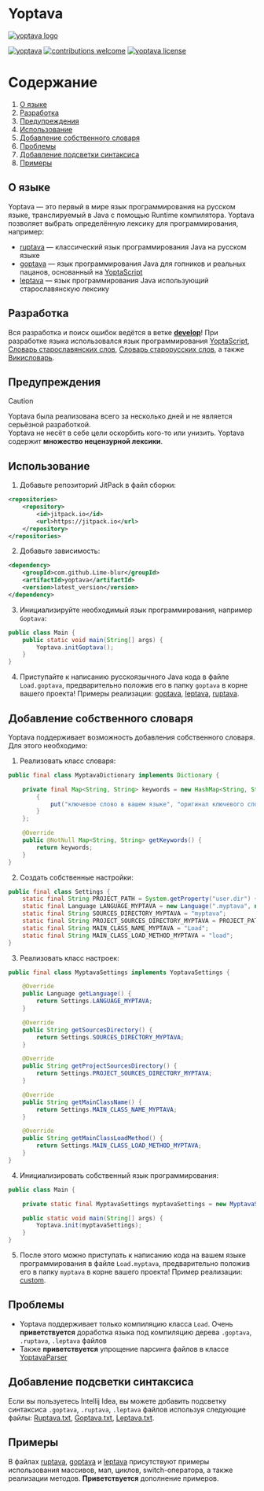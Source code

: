 # Yoptava

[![yoptava logo](https://github.com/Lime-blur/yoptava/blob/main/images/yoptava.png)](https://github.com/Lime-blur/yoptava/)

[![yoptava](https://img.shields.io/badge/%D0%A1%D0%BA%D0%B0%D1%87%D0%B0%D1%82%D1%8C-Yoptava-green)](https://github.com/Lime-blur/yoptava/archive/refs/heads/main.zip)
[![contributions welcome](https://img.shields.io/badge/contributions-welcome-brightgreen.svg?style=flat)](https://github.com/Lime-blur/yoptava/issues)
[![yoptava license](https://img.shields.io/github/license/Lime-blur/yoptava)](https://github.com/Lime-blur/yoptava/blob/main/LICENSE)

# Содержание
1. [О языке](https://github.com/Lime-blur/yoptava?tab=readme-ov-file#%D0%BE-%D1%8F%D0%B7%D1%8B%D0%BA%D0%B5)
2. [Разработка](https://github.com/Lime-blur/yoptava?tab=readme-ov-file#%D1%80%D0%B0%D0%B7%D1%80%D0%B0%D0%B1%D0%BE%D1%82%D0%BA%D0%B0)
3. [Предупреждения](https://github.com/Lime-blur/yoptava?tab=readme-ov-file#%D0%BF%D1%80%D0%B5%D0%B4%D1%83%D0%BF%D1%80%D0%B5%D0%B6%D0%B4%D0%B5%D0%BD%D0%B8%D1%8F)
4. [Использование](https://github.com/Lime-blur/yoptava?tab=readme-ov-file#%D0%B8%D1%81%D0%BF%D0%BE%D0%BB%D1%8C%D0%B7%D0%BE%D0%B2%D0%B0%D0%BD%D0%B8%D0%B5)
5. [Добавление собственного словаря](https://github.com/Lime-blur/yoptava?tab=readme-ov-file#%D0%B4%D0%BE%D0%B1%D0%B0%D0%B2%D0%BB%D0%B5%D0%BD%D0%B8%D0%B5-%D1%81%D0%BE%D0%B1%D1%81%D1%82%D0%B2%D0%B5%D0%BD%D0%BD%D0%BE%D0%B3%D0%BE-%D1%81%D0%BB%D0%BE%D0%B2%D0%B0%D1%80%D1%8F)
6. [Проблемы](https://github.com/Lime-blur/yoptava?tab=readme-ov-file#%D0%BF%D1%80%D0%BE%D0%B1%D0%BB%D0%B5%D0%BC%D1%8B)
7. [Добавление подсветки синтаксиса](https://github.com/Lime-blur/yoptava?tab=readme-ov-file#%D0%B4%D0%BE%D0%B1%D0%B0%D0%B2%D0%BB%D0%B5%D0%BD%D0%B8%D0%B5-%D0%BF%D0%BE%D0%B4%D1%81%D0%B2%D0%B5%D1%82%D0%BA%D0%B8-%D1%81%D0%B8%D0%BD%D1%82%D0%B0%D0%BA%D1%81%D0%B8%D1%81%D0%B0)
8. [Примеры](https://github.com/Lime-blur/yoptava?tab=readme-ov-file#%D0%BF%D1%80%D0%B8%D0%BC%D0%B5%D1%80%D1%8B)

## О языке
Yoptava — это первый в мире язык программирования на русском языке, транслируемый в Java с помощью Runtime компилятора. Yoptava позволяет выбрать определённую лексику для программирования, например:

- [ruptava](https://github.com/Lime-blur/yoptava/blob/main/example/ruptava/Load.ruptava) — классический язык программирования Java на русском языке
- [goptava](https://github.com/Lime-blur/yoptava/blob/main/example/goptava/Load.goptava) — язык программирования Java для гопников и реальных пацанов, основанный на [YoptaScript](http://yopta.space/)
- [leptava](https://github.com/Lime-blur/yoptava/blob/main/example/leptava/Load.leptava) — язык программирования Java использующий старославянскую лексику

## Разработка

Вся разработка и поиск ошибок ведётся в ветке [**develop**](https://github.com/Lime-blur/yoptava/tree/develop)!
При разработке языка использовался язык программирования [YoptaScript](http://yopta.space/), [Словарь старославянских слов](https://hogwarts.ru/library/show.php?cat=1&id=39503&uid=guest), [Словарь старорусских слов](https://proza.ru/2022/11/18/1773), а также [Викисловарь](https://www.wiktionary.org/).

## Предупреждения

> [!CAUTION]
> Yoptava была реализована всего за несколько дней и не является серьёзной разработкой.<br>
> Yoptava не несёт в себе цели оскорбить кого-то или унизить. Yoptava содержит **множество нецензурной лексики**.

## Использование

1. Добавьте репозиторий JitPack в файл сборки:
```XML
<repositories>
    <repository>
        <id>jitpack.io</id>
        <url>https://jitpack.io</url>
    </repository>
</repositories>
```

2. Добавьте зависимость:
```XML
<dependency>
    <groupId>com.github.Lime-blur</groupId>
    <artifactId>yoptava</artifactId>
    <version>latest_version</version>
</dependency>
```

3. Инициализируйте необходимый язык программирования, например `Goptava`:
```Java
public class Main {
    public static void main(String[] args) {
        Yoptava.initGoptava();
    }
}
```

4. Приступайте к написанию русскоязычного Java кода в файле `Load.goptava`, предварительно положив его в папку `goptava` в корне вашего проекта! Примеры реализации: [goptava](https://github.com/Lime-blur/yoptava/blob/main/example/src/main/java/ru/limedev/example/example_goptava), [leptava](https://github.com/Lime-blur/yoptava/blob/main/example/src/main/java/ru/limedev/example/example_leptava), [ruptava](https://github.com/Lime-blur/yoptava/blob/main/example/src/main/java/ru/limedev/example/example_ruptava).

## Добавление собственного словаря

Yoptava поддерживает возможность добавления собственного словаря. Для этого необходимо:

1. Реализовать класс словаря:
```Java
public final class MyptavaDictionary implements Dictionary {

    private final Map<String, String> keywords = new HashMap<String, String>() {
        {
            put("ключевое слово в вашем языке", "оригинал ключевого слова Java");
        }
    };

    @Override
    public @NotNull Map<String, String> getKeywords() {
        return keywords;
    }
}
```

2. Создать собственные настройки:
```Java
public final class Settings {
    static final String PROJECT_PATH = System.getProperty("user.dir") + FileUtils.fileSeparator;
    static final Language LANGUAGE_MYPTAVA = new Language(".myptava", new MyptavaDictionary());
    static final String SOURCES_DIRECTORY_MYPTAVA = "myptava";
    static final String PROJECT_SOURCES_DIRECTORY_MYPTAVA = PROJECT_PATH + SOURCES_DIRECTORY_MYPTAVA + FileUtils.fileSeparator;
    static final String MAIN_CLASS_NAME_MYPTAVA = "Load";
    static final String MAIN_CLASS_LOAD_METHOD_MYPTAVA = "load";
}
```

3. Реализовать класс настроек:
```Java
public final class MyptavaSettings implements YoptavaSettings {

    @Override
    public Language getLanguage() {
        return Settings.LANGUAGE_MYPTAVA;
    }

    @Override
    public String getSourcesDirectory() {
        return Settings.SOURCES_DIRECTORY_MYPTAVA;
    }

    @Override
    public String getProjectSourcesDirectory() {
        return Settings.PROJECT_SOURCES_DIRECTORY_MYPTAVA;
    }

    @Override
    public String getMainClassName() {
        return Settings.MAIN_CLASS_NAME_MYPTAVA;
    }

    @Override
    public String getMainClassLoadMethod() {
        return Settings.MAIN_CLASS_LOAD_METHOD_MYPTAVA;
    }
}
```

4. Инициализировать собственный язык программирования:
```Java
public class Main {

    private static final MyptavaSettings myptavaSettings = new MyptavaSettings();

    public static void main(String[] args) {
        Yoptava.init(myptavaSettings);
    }
}
```

5. После этого можно приступать к написанию кода на вашем языке программирования в файле `Load.myptava`, предварительно положив его в папку `myptava` в корне вашего проекта! Пример реализации: [custom](https://github.com/Lime-blur/yoptava/blob/main/example/src/main/java/ru/limedev/example/example_custom).

## Проблемы

- Yoptava поддерживает только компиляцию класса `Load`. Очень **приветствуется** доработка языка под компиляцию дерева `.goptava`, `.ruptava`, `.leptava` файлов
- Также **приветствуется** упрощение парсинга файлов в классе [YoptavaParser](https://github.com/Lime-blur/yoptava/blob/main/src/main/java/ru/limedev/yoptava/parser/YoptavaParser.java)

## Добавление подсветки синтаксиса
Если вы пользуетесь Intellij Idea, вы можете добавить подсветку синтаксиса `.goptava`, `.ruptava`, `.leptava` файлов используя следующие файлы: [Ruptava.txt](https://github.com/Lime-blur/yoptava/blob/main/intellij_settings/editor_filetypes/Ruptava.txt), [Goptava.txt](https://github.com/Lime-blur/yoptava/blob/main/intellij_settings/editor_filetypes/Goptava.txt), [Leptava.txt](https://github.com/Lime-blur/yoptava/blob/main/intellij_settings/editor_filetypes/Leptava.txt).

## Примеры
В файлах [ruptava](https://github.com/Lime-blur/yoptava/blob/main/example/ruptava/Load.ruptava), [goptava](https://github.com/Lime-blur/yoptava/blob/main/example/goptava/Load.goptava) и [leptava](https://github.com/Lime-blur/yoptava/blob/main/example/leptava/Load.leptava) присутствуют примеры использования массивов, мап, циклов, switch-оператора, а также реализации методов. **Приветствуется** дополнение примеров.
